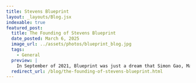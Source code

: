 ```yaml
---
title: Stevens Blueprint
layout: _layouts/Blog.jsx
indexable: true
featured_post:
  title: The Founding of Stevens Blueprint
  date_posted: March 6, 2025
  image_url: ../assets/photos/blueprint_blog.jpg
  tags:
    - General
  preview: |
    In September of 2021, Blueprint was just a dream that Simon Gao, Max Shi, and Hamzah Nizami all shared. Inspired by Blueprint chapters at other universities, they wanted to bring the same organization to Stevens. Blueprint would connect project teams of Stevens students to non-profit organizations (NPOs) to provide software solutions free of charge. However, all three of them were seniors, and not able to make Blueprint a fully registered organization (RSO) before graduating. Little did they know that they would lay the groundwork for what Blueprint has become in just two years, an organization with over 60 members that has worked on projects for five NPOs thus far.
  redirect_url: /blog/the-founding-of-stevens-blueprint.html
---
```

